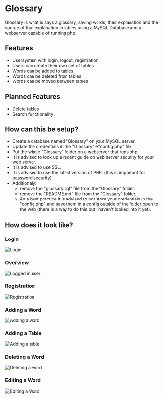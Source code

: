 # Glossary

Glossary is what is says a glossary, saving words, their explanation and the source of that explanation in tables using a MySQL Database and a webserver capable of running php.


## Features
- Usersystem with login, logout, registration
- Users can create their own set of tables
- Words can be added to tables
- Words can be deleted from tables
- Words can be moved between tables

## Planned Features
- Delete tables
- Search functionality

## How can this be setup?
- Create a database named "Glossary" on your MySQL server.
- Update the credentials in the "Glossary"->"config.php" file.
- Put the whole "Glossary" folder on a webserver that runs php.
- It is advised to look up a recent guide on web server security for your web server.
- It is advised to use SSL.
- It is advised to use the latest version of PHP. (this is important for password security)
- Additionaly:
  - remove the "glossary.sql" file from the "Glossary" folder.
  - remove the "README.md" file from the "Glossary" folder.
  - As a best practice it is advised to not store your credentials in the "config.php" and save them in a config outside of the folder open to the web (there is a way to do this but I haven't looked into it yet).

## How does it look like?

### Login
![Login](https://imgur.com/dhtLeJ4)

### Overview
![Logged in user](https://imgur.com/zxRVkWw)

### Registration
![Registration](https://i.imgur.com/QrZjEEy.png)

### Adding a Word
![Adding a word](https://imgur.com/9hPBfBa)

### Adding a Table
![Adding a table](https://i.imgur.com/dKbECNj.png)

### Deleting a Word
![Deleting a word](https://imgur.com/9hPBfBa)

### Editing a Word
![Editing a Word](https://imgur.com/wUG2ABd)
